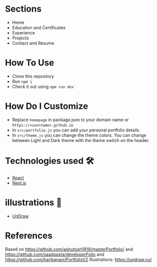 # Sections

- Home
- Education and Certificates
- Experience
- Projects
- Contact and Resume

# How To Use

- Clone this repository
- Run `npm i`
- Check it out using `npm run dev`

# How Do I Customize

- Replace `homepage` in package.json to your domain name or `https://<username>.github.io`
- In `src/portfolio.js` you can add your personal portfolio details.
- In `src/theme.js` you can change the theme colors. You can change between Light and Dark theme with the theme switch on the header.

# Technologies used 🛠️

- [React](https://reactjs.org/)
- [Next.js](https://nextjs.org/)

# illustrations 🍥

- [UnDraw](https://undraw.co/illustrations)

# References

Based on https://github.com/ashutosh1919/masterPortfolio/ and https://github.com/saadpasta/developerFolio and https://github.com/harikanani/PortfolioV2
Illustrations: https://undraw.co/
